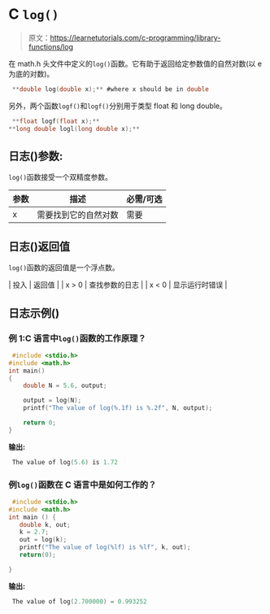 # C `log()`

> 原文：<https://learnetutorials.com/c-programming/library-functions/log>

在 math.h 头文件中定义的`log()`函数。它有助于返回给定参数值的自然对数(以 e 为底的对数)。

```c
 **double log(double x);** #where x should be in double 

```

另外，两个函数`logf()`和`logf()`分别用于类型 float 和 long double。

```c
 **float logf(float x);** 
**long double logl(long double x);** 

```

## 日志()参数:

`log()`函数接受一个双精度参数。

| 参数 | 描述 | 必需/可选 |
| --- | --- | --- |
| x | 需要找到它的自然对数 | 需要 |

## 日志()返回值

`log()`函数的返回值是一个浮点数。

| 投入 | 返回值 |
| x > 0 | 查找参数的日志 |
| x < 0 | 显示运行时错误 |

## 日志示例()

### 例 1:C 语言中`log()`函数的工作原理？

```c
 #include <stdio.h>
#include <math.h>
int main()
{
    double N = 5.6, output;

    output = log(N);
    printf("The value of log(%.1f) is %.2f", N, output);

    return 0;
} 

```

**输出:**

```c
 The value of log(5.6) is 1.72 
```

### 例`log()`函数在 C 语言中是如何工作的？

```c
 #include <stdio.h>
#include <math.h>
int main () {
   double k, out;
   k = 2.7;
   out = log(k);
   printf("The value of log(%lf) is %lf", k, out);
   return(0);

} 

```

**输出:**

```c
 The value of log(2.700000) = 0.993252 
```